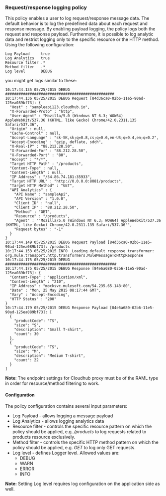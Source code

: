 ### Request/response logging policy ###

This policy enables a user to log request/response message data. The default behavior is to log the predefined data about each request and response message. By enabling payload logging, the policy logs both the request and response payload. Furthermore, it is possible to log analytic data and restrict logging only to the specific resource or the HTTP method. Using the following configuration:

	Log Payload	    true
	Log Analytics	true
	Resource filter	.*
	Method filter	.*
	Log level	    DEBUG

you might get logs similar to these:

	10:17:44.135 05/25/2015 DEBUG #################################################
	10:17:44.136 05/25/2015 DEBUG Request [84d36ca0-02b6-11e5-90ad-125ea089bf73]: {
	  "Host" : "sampleapi123.cloudhub.io",
	  "X-Forwarded-Proto" : "http",
	  "User-Agent" : "Mozilla/5.0 (Windows NT 6.3; WOW64) AppleWebKit/537.36 (KHTML, like Gecko) Chrome/42.0.2311.135 Safari/537.36",
	  "Origin" : null,
	  "Cache-Control" : null,
	  "Accept-Language" : "sk-SK,sk;q=0.8,cs;q=0.6,en-US;q=0.4,en;q=0.2",
	  "Accept-Encoding" : "gzip, deflate, sdch",
	  "X-Real-IP" : "88.212.28.50",
	  "X-Forwarded-For" : "88.212.28.50",
	  "X-Forwarded-Port" : "80",
	  "Accept" : "*/*",
	  "Target HTTP Path" : "/products",
	  "Content-Type" : null,
	  "Content-Length" : null,
	  "IP Address" : "/54.86.74.181:35933",
	  "Target HTTP URL" : "http://0.0.0.0:8081/products",
	  "Target HTTP Method" : "GET",
	  "API Analytics" : {
	    "API Name" : "sampleApi",
	    "API Version" : "1.0.0",
	    "Client ID" : "null",
	    "Client IP" : "88.212.28.50",
	    "Method" : "GET",
	    "Resource" : "/products",
	    "Agent" : "'Mozilla/5.0 (Windows NT 6.3; WOW64) AppleWebKit/537.36 (KHTML, like Gecko) Chrome/42.0.2311.135 Safari/537.36'",
	    "Request bytes" : "-1"
	  }
	}
	10:17:44.149 05/25/2015 DEBUG Request Payload [84d36ca0-02b6-11e5-90ad-125ea089bf73]: /products
	10:17:44.153 05/25/2015 INFO  Loading default response transformer: org.mule.transport.http.transformers.MuleMessageToHttpResponse
	10:17:44.175 05/25/2015 DEBUG ##################################################
	10:17:44.175 05/25/2015 DEBUG Response [84e6a680-02b6-11e5-90ad-125ea089bf73]: {
	  "Content-Type" : "application/xml",
	  "Content-Length" : "210",
	  "IP Address" : "mocksvc.mulesoft.com/54.235.65.148:80",
	  "Date" : "Mon, 25 May 2015 08:17:44 GMT",
	  "Vary" : "Accept-Encoding",
	  "HTTP Status" : "200"
	}
	10:17:44.179 05/25/2015 DEBUG Response Payload [84e6a680-02b6-11e5-90ad-125ea089bf73]: [
	  {
	    "productCode": "TS",
	    "size": "S",
	    "description": "Small T-shirt",
	    "count": 30
	  },
	  {
	    "productCode": "TS",
	    "size": "M",
	    "description": "Medium T-shirt",
	    "count": 22
	  }
	]
	

**Note**: The endpoint settings for Cloudhub proxy must be of the RAML type in order for resource/method filtering to work.   

#### Configuration

The policy configuration contains several input parameters:

+  Log Payload - allows logging a message payload
+  Log Analytics - allows logging analytics data 
+  Resource filter - controls the specific resource pattern on which the policy should be applied, e.g. */products* to log requests related to products resource exclusively.
+  Method filter - controls the specific HTTP method pattern on which the policy should be applied, e.g. *GET* to log only GET requests.
+  Log level - defines Logger level. Allowed values are:
	+   DEBUG
	+   WARN
	+   ERROR
	+   INFO

**Note:** Setting Log level requires log configuration on the application side as well. 
